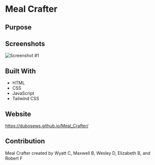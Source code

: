 # Meal Crafter

## Purpose


## Screenshots
![Screenshot #1](https://github.com/dubosews/meal_crafter/blob/main/Assets/images/screenshot1.png)

## Built With
* HTML
* CSS
* JavaScript
* Tailwind CSS

## Website
https://dubosews.github.io/Meal_Crafter/

## Contribution
Meal Crafter created by Wyatt C, Maxwell B, Wesley D, Elizabeth B, and Robert F
